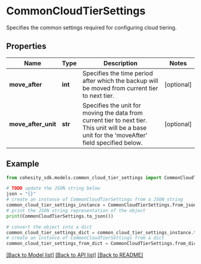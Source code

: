 # CommonCloudTierSettings

Specifies the common settings required for configuring cloud tiering.

## Properties

Name | Type | Description | Notes
------------ | ------------- | ------------- | -------------
**move_after** | **int** | Specifies the time period after which the backup will be moved from current tier to next tier. | [optional] 
**move_after_unit** | **str** | Specifies the unit for moving the data from current tier to next tier. This unit will be a base unit for the &#39;moveAfter&#39; field specified below. | [optional] 

## Example

```python
from cohesity_sdk.models.common_cloud_tier_settings import CommonCloudTierSettings

# TODO update the JSON string below
json = "{}"
# create an instance of CommonCloudTierSettings from a JSON string
common_cloud_tier_settings_instance = CommonCloudTierSettings.from_json(json)
# print the JSON string representation of the object
print(CommonCloudTierSettings.to_json())

# convert the object into a dict
common_cloud_tier_settings_dict = common_cloud_tier_settings_instance.to_dict()
# create an instance of CommonCloudTierSettings from a dict
common_cloud_tier_settings_from_dict = CommonCloudTierSettings.from_dict(common_cloud_tier_settings_dict)
```
[[Back to Model list]](../README.md#documentation-for-models) [[Back to API list]](../README.md#documentation-for-api-endpoints) [[Back to README]](../README.md)



